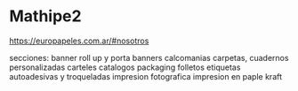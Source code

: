 # Mathipe2
https://europapeles.com.ar/#nosotros

secciones:
banner roll up y porta banners
calcomanias
carpetas, cuadernos personalizadas
carteles
catalogos
packaging
folletos
etiquetas autoadesivas y troqueladas
impresion fotografica
impresion en paple kraft
